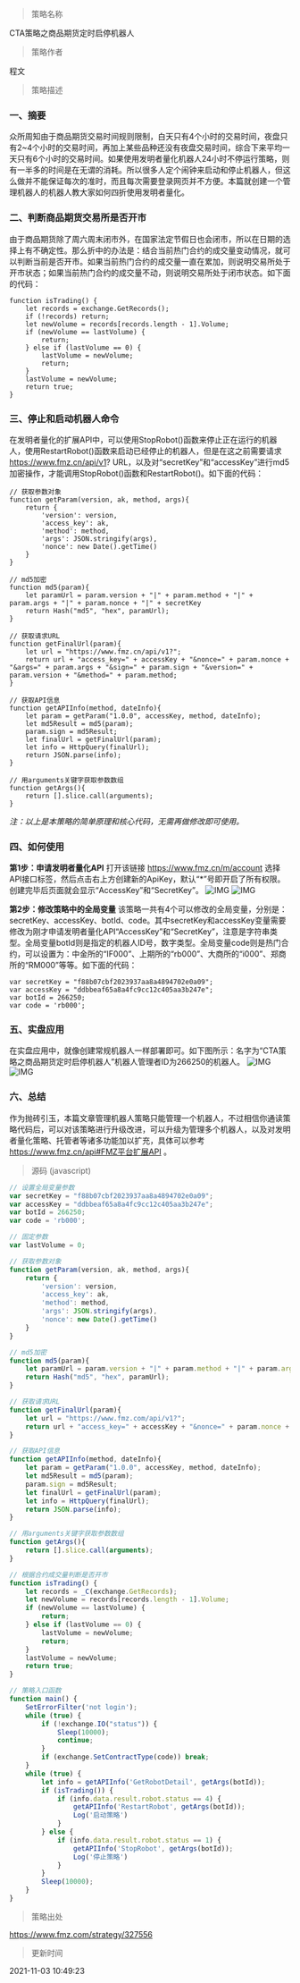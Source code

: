 
> 策略名称

CTA策略之商品期货定时启停机器人

> 策略作者

程文

> 策略描述

### 一、摘要
众所周知由于商品期货交易时间规则限制，白天只有4个小时的交易时间，夜盘只有2~4个小时的交易时间，再加上某些品种还没有夜盘交易时间，综合下来平均一天只有6个小时的交易时间。如果使用发明者量化机器人24小时不停运行策略，则有一半多的时间是在无谓的消耗。所以很多人定个闹钟来启动和停止机器人，但这么做并不能保证每次的准时，而且每次需要登录网页并不方便。本篇就创建一个管理机器人的机器人教大家如何四折使用发明者量化。

### 二、判断商品期货交易所是否开市
由于商品期货除了周六周末闭市外，在国家法定节假日也会闭市，所以在日期的选择上有不确定性。那么折中的办法是：结合当前热门合约的成交量变动情况，就可以判断当前是否开市。如果当前热门合约的成交量一直在累加，则说明交易所处于开市状态；如果当前热门合约的成交量不动，则说明交易所处于闭市状态。如下面的代码：
```
function isTrading() {
    let records = exchange.GetRecords();
    if (!records) return;
    let newVolume = records[records.length - 1].Volume;
    if (newVolume == lastVolume) {
        return;
    } else if (lastVolume == 0) {
        lastVolume = newVolume;
        return;
    }
    lastVolume = newVolume;
    return true;
}
```

### 三、停止和启动机器人命令
在发明者量化的扩展API中，可以使用StopRobot()函数来停止正在运行的机器人，使用RestartRobot()函数来启动已经停止的机器人，但是在这之前需要请求 https://www.fmz.cn/api/v1? URL，以及对“secretKey”和“accessKey”进行md5加密操作，才能调用StopRobot()函数和RestartRobot()。如下面的代码：
```
// 获取参数对象
function getParam(version, ak, method, args){
    return {
        'version': version,
        'access_key': ak,
        'method': method,
        'args': JSON.stringify(args),
        'nonce': new Date().getTime()
    }
}

// md5加密
function md5(param){
    let paramUrl = param.version + "|" + param.method + "|" + param.args + "|" + param.nonce + "|" + secretKey
    return Hash("md5", "hex", paramUrl);
}

// 获取请求URL
function getFinalUrl(param){
    let url = "https://www.fmz.cn/api/v1?";
    return url + "access_key=" + accessKey + "&nonce=" + param.nonce + "&args=" + param.args + "&sign=" + param.sign + "&version=" + param.version + "&method=" + param.method;
}

// 获取API信息
function getAPIInfo(method, dateInfo){
    let param = getParam("1.0.0", accessKey, method, dateInfo);
    let md5Result = md5(param);
    param.sign = md5Result;
    let finalUrl = getFinalUrl(param);
    let info = HttpQuery(finalUrl);
    return JSON.parse(info);
}

// 用arguments关键字获取参数数组
function getArgs(){
    return [].slice.call(arguments);
}
```
*注：以上是本策略的简单原理和核心代码，无需再做修改即可使用。*

### 四、如何使用
**第1步：申请发明者量化API**
打开该链接 https://www.fmz.cn/m/account 选择API接口标签，然后点击右上方创建新的ApiKey，默认“*”号即开启了所有权限。创建完毕后页面就会显示“AccessKey”和“SecretKey”。
 ![IMG](https://www.fmz.com/upload/asset/392128f2c5b1c594fa4b.png) 
 ![IMG](https://www.fmz.com/upload/asset/395b15cbbd30c4215a98.png) 

**第2步：修改策略中的全局变量**
该策略一共有4个可以修改的全局变量，分别是：secretKey、accessKey、botId、code。其中secretKey和accessKey变量需要修改为刚才申请发明者量化API“AccessKey”和“SecretKey”，注意是字符串类型。全局变量botId则是指定的机器人ID号，数字类型。全局变量code则是热门合约，可以设置为：中金所的“IF000”、上期所的“rb000”、大商所的“i000”、郑商所的“RM000”等等。如下面的代码：
```
var secretKey = "f88b07cbf2023937aa8a4894702e0a09";
var accessKey = "ddbbeaf65a8a4fc9cc12c405aa3b247e";
var botId = 266250;
var code = 'rb000';
```

### 五、实盘应用
在实盘应用中，就像创建常规机器人一样部署即可。如下图所示：名字为“CTA策略之商品期货定时启停机器人”机器人管理者ID为266250的机器人。
 ![IMG](https://www.fmz.com/upload/asset/39cc741848b22360f1aa.png) 
 ![IMG](https://www.fmz.com/upload/asset/3a5bbbd0f9f9a1e341f2.jpg) 

### 六、总结
作为抛砖引玉，本篇文章管理机器人策略只能管理一个机器人，不过相信你通读策略代码后，可以对该策略进行升级改进，可以升级为管理多个机器人，以及对发明者量化策略、托管者等诸多功能加以扩充，具体可以参考 https://www.fmz.cn/api#FMZ平台扩展API 。



> 源码 (javascript)

``` javascript
// 设置全局变量参数
var secretKey = "f88b07cbf2023937aa8a4894702e0a09";
var accessKey = "ddbbeaf65a8a4fc9cc12c405aa3b247e";
var botId = 266250;
var code = 'rb000';

// 固定参数
var lastVolume = 0;

// 获取参数对象
function getParam(version, ak, method, args){
    return {
        'version': version,
        'access_key': ak,
        'method': method,
        'args': JSON.stringify(args),
        'nonce': new Date().getTime()
    }
}

// md5加密
function md5(param){
    let paramUrl = param.version + "|" + param.method + "|" + param.args + "|" + param.nonce + "|" + secretKey
    return Hash("md5", "hex", paramUrl);
}

// 获取请求URL
function getFinalUrl(param){
    let url = "https://www.fmz.com/api/v1?";
    return url + "access_key=" + accessKey + "&nonce=" + param.nonce + "&args=" + param.args + "&sign=" + param.sign + "&version=" + param.version + "&method=" + param.method;
}

// 获取API信息
function getAPIInfo(method, dateInfo){
    let param = getParam("1.0.0", accessKey, method, dateInfo);
    let md5Result = md5(param);
    param.sign = md5Result;
    let finalUrl = getFinalUrl(param);
    let info = HttpQuery(finalUrl);
    return JSON.parse(info);
}

// 用arguments关键字获取参数数组
function getArgs(){
    return [].slice.call(arguments);
}

// 根据合约成交量判断是否开市
function isTrading() {
    let records = _C(exchange.GetRecords);
    let newVolume = records[records.length - 1].Volume;
    if (newVolume == lastVolume) {
        return;
    } else if (lastVolume == 0) {
        lastVolume = newVolume;
        return;
    }
    lastVolume = newVolume;
    return true;
}

// 策略入口函数
function main() {
    SetErrorFilter('not login');
    while (true) {
        if (!exchange.IO("status")) {
            Sleep(10000);
            continue;
        }
        if (exchange.SetContractType(code)) break;
    }
    while (true) {
        let info = getAPIInfo('GetRobotDetail', getArgs(botId));
        if (isTrading()) {
            if (info.data.result.robot.status == 4) {
                getAPIInfo('RestartRobot', getArgs(botId));
                Log('启动策略')
            }
        } else {
            if (info.data.result.robot.status == 1) {
                getAPIInfo('StopRobot', getArgs(botId));
                Log('停止策略')
            }
        }
        Sleep(10000);
    }
}


```

> 策略出处

https://www.fmz.com/strategy/327556

> 更新时间

2021-11-03 10:49:23
